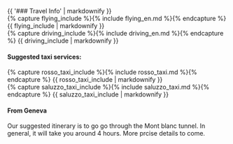 <div>
<div class="text_line left"></div>
{{ '### Travel Info' | markdownify }}
<div class="text_line right"></div>
</div>

<div class="half">
{% capture flying_include %}{% include flying_en.md %}{% endcapture %}
{{ flying_include | markdownify }}
</div><div class="half">
{% capture driving_include %}{% include driving_en.md %}{% endcapture %}
{{ driving_include | markdownify }}
</div>

#### Suggested taxi services: 

<div class="half">
{% capture rosso_taxi_include %}{% include rosso_taxi.md %}{% endcapture %}
{{ rosso_taxi_include | markdownify }}
</div><div class="half">
{% capture saluzzo_taxi_include %}{% include saluzzo_taxi.md %}{% endcapture %}
{{ saluzzo_taxi_include | markdownify }}
</div>



#### From Geneva
Our suggested itinerary is to go go through the Mont blanc tunnel. In general, it will take you around 4 hours. More prcise details to come.

